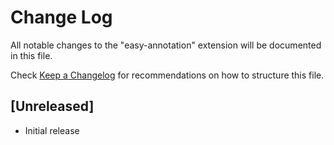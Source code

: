 # Change Log

All notable changes to the "easy-annotation" extension will be documented in this file.

Check [Keep a Changelog](http://keepachangelog.com/) for recommendations on how to structure this file.

## [Unreleased]

- Initial release
